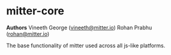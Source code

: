 # mitter-core

**Authors**
Vineeth George (vineeth@mitter.io)
Rohan Prabhu (rohan@mitter.io)

The base functionality of mitter used across all js-like platforms.
